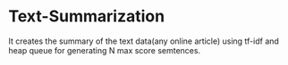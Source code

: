 # Text-Summarization
It creates the summary of the text data(any online article) using tf-idf and heap queue for generating N max score semtences.
